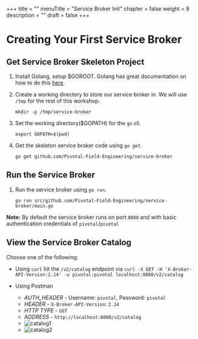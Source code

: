 +++
title = ""
menuTitle = "Service Broker Init"
chapter = false
weight = 8
description = ""
draft = false
+++
# Creating Your First Service Broker

## Get Service Broker Skeleton Project

1. Install Golang, setup $GOROOT. Golang has great documentation on how to do this [here](https://golang.org/doc/install).

1. Create a working directory to store our service broker in. We will use `/tmp` for the rest of this workshop.

    ``` 
    mkdir -p /tmp/service-broker
    ```

1. Set the working directory($GOPATH) for the `go` cli.

    ```
    export GOPATH=$(pwd)
    ```

1. Get the skeleton service broker code using `go get`.

    ```
    go get github.com/Pivotal-Field-Engineering/service-broker
    ```

## Run the Service Broker

1. Run the service broker using `go run`.

    ```
    go run src/github.com/Pivotal-Field-Engineering/service-broker/main.go
    ```

**Note:** By default the service broker runs on port `8080` and with basic authentication credentials of `pivotal`/`pivotal`

## View the Service Broker Catalog

Choose one of the following:

- Using `curl` hit the `/v2/catalog` endpoint via `curl -X GET -H 'X-Broker-API-Version:2.14' -u pivotal:pivotal localhost:8080/v2/catalog`

- Using Postman
    - *AUTH_HEADER* - Username: `pivotal`, Password: `pivotal`
    - *HEADER* - `X-Broker-API-Version`: `2.14`
    - *HTTP TYPE* - `GET`
    - *ADDRESS* - `http://localhost:8080/v2/catalog`
    - ![catalog1](postman_catalog1.png)
    - ![catalog2](postman_catalog2.png)



